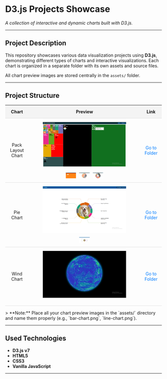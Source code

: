 # D3.js Projects Showcase

*A collection of interactive and dynamic charts built with D3.js.*

---

## Project Description

This repository showcases various data visualization projects using **D3.js**, demonstrating different types of charts and interactive visualizations. Each chart is organized in a separate folder with its own assets and source files.

All chart preview images are stored centrally in the `assets/` folder.

---

## Project Structure

<table style="width: 100%; border-collapse: collapse;">
  <thead>
    <tr>
      <th style="padding: 12px; text-align: center; border-bottom: 1px solid #ddd; background-color: #f4f4f4;">Chart</th>
      <th style="padding: 12px; text-align: center; border-bottom: 1px solid #ddd; background-color: #f4f4f4;">Preview</th>
      <th style="padding: 12px; text-align: center; border-bottom: 1px solid #ddd; background-color: #f4f4f4;">Link</th>
    </tr>
  </thead>
  <tbody>
    <tr>
      <td style="padding: 12px; text-align: center; border-bottom: 1px solid #ddd;">Pack Layout Chart</td>
      <td style="padding: 12px; text-align: center; border-bottom: 1px solid #ddd;">
        <img src="./assets/pack_layout_001_1.png" alt="Pack Layout Chart" style="width:80%; margin-bottom:10px;"><br>
        <div style="display: flex; justify-content: center; gap: 10px;">
          <img src="./assets/pack_layout_001_2.png" alt="Pack Layout Chart" style="width:10%;">
          <img src="./assets/pack_layout_001_3.png" alt="Pack Layout Chart" style="width:10%;">
          <img src="./assets/pack_layout_001_4.png" alt="Pack Layout Chart" style="width:10%;">
        </div>
      </td>
      <td style="padding: 12px; text-align: center; border-bottom: 1px solid #ddd;"><a href="./charts/pack_layout_001/" style="text-decoration: none; color: #007bff;">Go to Folder</a></td>
    </tr>
    <tr>
      <td style="padding: 12px; text-align: center; border-bottom: 1px solid #ddd;">Pie Chart</td>
      <td style="padding: 12px; text-align: center; border-bottom: 1px solid #ddd;">
        <img src="./assets/pie_chart_002_1.png" alt="Pie Chart" style="width:80%; margin-bottom:10px;"><br>
        <div style="display: flex; justify-content: center; gap: 10px;">
          <img src="./assets/pie_chart_002_2.png" alt="Pie Chart" style="width:10%;">
        </div>
      </td>
      <td style="padding: 12px; text-align: center; border-bottom: 1px solid #ddd;"><a href="./charts/pie_chart_002/" style="text-decoration: none; color: #007bff;">Go to Folder</a></td>
    </tr>
        <tr>
      <td style="padding: 12px; text-align: center; border-bottom: 1px solid #ddd;">Wind Chart</td>
      <td style="padding: 12px; text-align: center; border-bottom: 1px solid #ddd;">
        <img src="./assets/wind_chart_003.png" alt="Wind Chart" style="width:80%; margin-bottom:10px;"><br>
      </td>
      <td style="padding: 12px; text-align: center; border-bottom: 1px solid #ddd;"><a href="./charts/wind_chart_003/" style="text-decoration: none; color: #007bff;">Go to Folder</a></td>
    </tr>

  </tbody>
</table>
> **Note:** Place all your chart preview images in the `assets/` directory and name them properly (e.g., `bar-chart.png`, `line-chart.png`).

---

## Used Technologies

* **D3.js v7**
* **HTML5**
* **CSS3**
* **Vanilla JavaScript**

---
